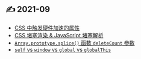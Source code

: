 ## ✍ 2021-09
- [CSS 中触发硬件加速的属性](https://github.com/jerryyxu/jerryyxu/issues/7)
- [CSS 堵塞渲染 & JavaScript 堵塞解析](https://github.com/jerryyxu/jerryyxu/issues/6)
- [`Array.prototype.splice()` 函数 `deleteCount` 参数](https://github.com/jerryyxu/jerryyxu/issues/4)
- [`self` vs `window` vs `global` vs `globalThis`](https://github.com/jerryyxu/jerryyxu/issues/3)
